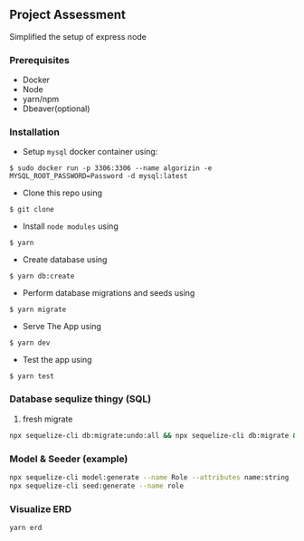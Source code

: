 ## Project Assessment

Simplified the setup of express node

### Prerequisites
- Docker
- Node
- yarn/npm
- Dbeaver(optional)
### Installation
- Setup `mysql` docker container using:
```
$ sudo docker run -p 3306:3306 --name algorizin -e MYSQL_ROOT_PASSWORD=Password -d mysql:latest
```


- Clone this repo using

```
$ git clone
```

- Install `node modules` using

```
$ yarn
```

- Create database using

```
$ yarn db:create
```

- Perform database migrations and seeds using

```
$ yarn migrate
```

- Serve The App using

```
$ yarn dev
```
- Test the app using
```
$ yarn test
```


### Database sequlize thingy (SQL)

1. fresh migrate

```zsh
npx sequelize-cli db:migrate:undo:all && npx sequelize-cli db:migrate && npx sequelize-cli db:seed:all
```

### Model & Seeder (example)

```zsh
npx sequelize-cli model:generate --name Role --attributes name:string
npx sequelize-cli seed:generate --name role
```

### Visualize ERD

```zsh
yarn erd
```
